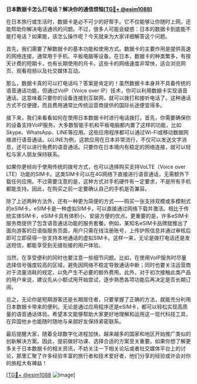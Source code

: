 **日本数据卡怎么打电话？解决你的通信烦恼[[TG💪+ @esim1088](https://t.me/s/esim1088)]**

在日本旅行或生活时，数据卡是必不可少的好帮手。它不仅能够让你随时上网，还能帮助你解决电话通讯的问题。不过，很多人可能会疑惑：日本的数据卡到底能不能打电话？如果能，该怎么操作呢？今天就来为大家详细解答这个问题。

首先，我们需要了解数据卡的基本功能和使用方式。数据卡的主要作用是提供高速的网络连接，通常用于手机、平板电脑等设备。在日本，数据卡的种类繁多，有按天计费的短期卡，也有长期使用的月卡。这些卡的网络速度非常快，适合浏览网页、观看视频以及社交媒体互动。

那么，数据卡真的可以打电话吗？答案是肯定的！虽然数据卡本身并不具备传统的语音通话功能，但通过VoIP（Voice over IP）技术，你可以利用数据卡实现语音通话。这意味着只要你的设备连接到互联网，就可以拨打和接听电话了。这种通话方式不仅便捷，而且费用通常比传统运营商提供的国际长途便宜得多。

接下来，我们来看看如何在使用日本数据卡时进行电话拨打。首先，你需要确保你的设备支持VoIP服务。大多数智能手机和平板电脑都内置了这样的功能，比如Skype、WhatsApp、LINE等应用。这些应用程序都可以通过Wi-Fi或移动数据网络进行语音通话。以LINE为例，这款应用在日本非常流行，不仅可以发送文字消息，还可以进行免费的语音通话。只要你在日本境内有稳定的网络连接，就可以轻松与家人朋友保持联系。

如果你更倾向于使用传统的拨号方式，也可以选择购买支持VoLTE（Voice over LTE）功能的SIM卡。这类SIM卡可以在4G网络下直接进行语音通话，无需额外下载任何应用。不过需要注意的是，这种方式对手机硬件有一定要求，不是所有手机都能支持。因此，在购买之前一定要确认自己的手机是否兼容。

除了上述两种方法外，还有一种更为简便的方式——购买一张支持双模或多模制式的eSIM卡。eSIM卡是一种虚拟SIM卡，可以直接通过网络下载并激活。相比于传统实体SIM卡，eSIM卡具有体积小、安装方便的优点。更重要的是，许多eSIM卡服务商提供了包含语音通话功能的服务套餐。例如，某知名eSIM卡品牌就推出了面向游客的日语版服务页面，用户只需在线注册账号，上传护照信息并通过审核后即可立即获得一张支持本地通话的虚拟SIM卡。这样一来，无论是拨打电话还是发送短信，都能享受到无缝衔接的用户体验。

当然，在享受便利的同时也要注意一些细节问题。比如，在使用VoIP服务时尽量选择信号强度较高的区域，避免因网络不稳定导致通话中断；同时也要关注运营商对于流量消耗的规定，以免产生不必要的额外费用。此外，对于初次接触此类产品的用户来说，建议先从小额试用开始尝试，逐步熟悉各项功能后再决定是否长期订阅。

总之，无论你是短期游客还是长期居住者，只要掌握了正确的方法，就能充分利用日本数据卡带来的便利。无论是通过应用程序还是eSIM卡，都可以轻松实现高质量的语音通话体验。希望本文能够帮助大家更好地理解和运用这一现代科技工具，在异国他乡也能随时随地与亲朋好友保持紧密联系。

最后提醒大家，随着全球数字化进程加快，越来越多的国家和地区开始推广类似的创新解决方案。因此，提前做好功课、选择合适的方案至关重要。如果你想了解更多关于日本数据卡的相关资讯，不妨关注一下相关论坛或者社交媒体平台上的讨论，那里汇聚了许多经验丰富的旅行者和技术爱好者，他们分享的经验或许会对你的旅程大有裨益！

[[TG💪+ @esim1088](https://t.me/s/esim1088) ![Image](https://i.postimg.cc/4NQfJmqS/Snipaste-2025-05-13-00-14-12.png)]